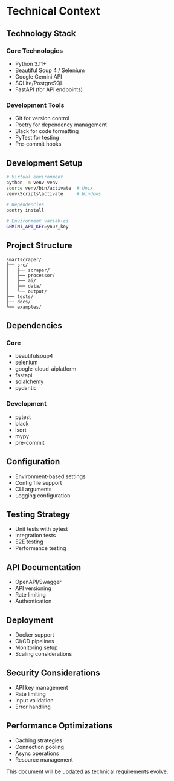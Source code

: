 # Technical Context

## Technology Stack

### Core Technologies
- Python 3.11+
- Beautiful Soup 4 / Selenium
- Google Gemini API
- SQLite/PostgreSQL
- FastAPI (for API endpoints)

### Development Tools
- Git for version control
- Poetry for dependency management
- Black for code formatting
- PyTest for testing
- Pre-commit hooks

## Development Setup
```bash
# Virtual environment
python -m venv venv
source venv/bin/activate  # Unix
venv\Scripts\activate     # Windows

# Dependencies
poetry install

# Environment variables
GEMINI_API_KEY=your_key
```

## Project Structure
```
smartscraper/
├── src/
│   ├── scraper/
│   ├── processor/
│   ├── ai/
│   ├── data/
│   └── output/
├── tests/
├── docs/
└── examples/
```

## Dependencies
### Core
- beautifulsoup4
- selenium
- google-cloud-aiplatform
- fastapi
- sqlalchemy
- pydantic

### Development
- pytest
- black
- isort
- mypy
- pre-commit

## Configuration
- Environment-based settings
- Config file support
- CLI arguments
- Logging configuration

## Testing Strategy
- Unit tests with pytest
- Integration tests
- E2E testing
- Performance testing

## API Documentation
- OpenAPI/Swagger
- API versioning
- Rate limiting
- Authentication

## Deployment
- Docker support
- CI/CD pipelines
- Monitoring setup
- Scaling considerations

## Security Considerations
- API key management
- Rate limiting
- Input validation
- Error handling

## Performance Optimizations
- Caching strategies
- Connection pooling
- Async operations
- Resource management

This document will be updated as technical requirements evolve.
